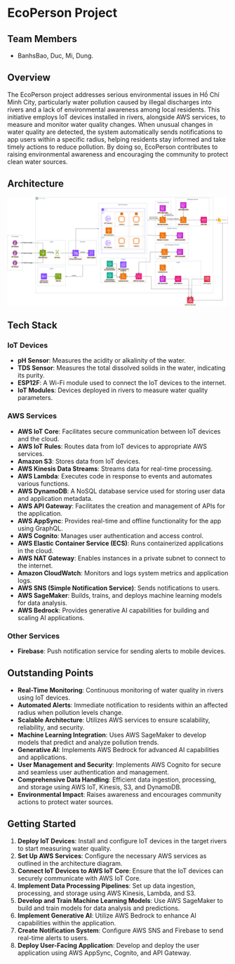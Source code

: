 # EcoPerson Project

## Team Members

- BanhsBao, Duc, Mi, Dung.

## Overview

The EcoPerson project addresses serious environmental issues in Hồ Chí Minh City, particularly water pollution caused by illegal discharges into rivers and a lack of environmental awareness among local residents. This initiative employs IoT devices installed in rivers, alongside AWS services, to measure and monitor water quality changes. When unusual changes in water quality are detected, the system automatically sends notifications to app users within a specific radius, helping residents stay informed and take timely actions to reduce pollution. By doing so, EcoPerson contributes to raising environmental awareness and encouraging the community to protect clean water sources.

## Architecture

![Architecture](images/architecture-bg.png)

## Tech Stack

### IoT Devices

- **pH Sensor**: Measures the acidity or alkalinity of the water.
- **TDS Sensor**: Measures the total dissolved solids in the water, indicating its purity.
- **ESP12F**: A Wi-Fi module used to connect the IoT devices to the internet.
- **IoT Modules**: Devices deployed in rivers to measure water quality parameters.

### AWS Services

- **AWS IoT Core**: Facilitates secure communication between IoT devices and the cloud.
- **AWS IoT Rules**: Routes data from IoT devices to appropriate AWS services.
- **Amazon S3**: Stores data from IoT devices.
- **AWS Kinesis Data Streams**: Streams data for real-time processing.
- **AWS Lambda**: Executes code in response to events and automates various functions.
- **AWS DynamoDB**: A NoSQL database service used for storing user data and application metadata.
- **AWS API Gateway**: Facilitates the creation and management of APIs for the application.
- **AWS AppSync**: Provides real-time and offline functionality for the app using GraphQL.
- **AWS Cognito**: Manages user authentication and access control.
- **AWS Elastic Container Service (ECS)**: Runs containerized applications in the cloud.
- **AWS NAT Gateway**: Enables instances in a private subnet to connect to the internet.
- **Amazon CloudWatch**: Monitors and logs system metrics and application logs.
- **AWS SNS (Simple Notification Service)**: Sends notifications to users.
- **AWS SageMaker**: Builds, trains, and deploys machine learning models for data analysis.
- **AWS Bedrock**: Provides generative AI capabilities for building and scaling AI applications.

### Other Services

- **Firebase**: Push notification service for sending alerts to mobile devices.

## Outstanding Points

- **Real-Time Monitoring**: Continuous monitoring of water quality in rivers using IoT devices.
- **Automated Alerts**: Immediate notification to residents within an affected radius when pollution levels change.
- **Scalable Architecture**: Utilizes AWS services to ensure scalability, reliability, and security.
- **Machine Learning Integration**: Uses AWS SageMaker to develop models that predict and analyze pollution trends.
- **Generative AI**: Implements AWS Bedrock for advanced AI capabilities and applications.
- **User Management and Security**: Implements AWS Cognito for secure and seamless user authentication and management.
- **Comprehensive Data Handling**: Efficient data ingestion, processing, and storage using AWS IoT, Kinesis, S3, and DynamoDB.
- **Environmental Impact**: Raises awareness and encourages community actions to protect water sources.

## Getting Started

1. **Deploy IoT Devices**: Install and configure IoT devices in the target rivers to start measuring water quality.
2. **Set Up AWS Services**: Configure the necessary AWS services as outlined in the architecture diagram.
3. **Connect IoT Devices to AWS IoT Core**: Ensure that the IoT devices can securely communicate with AWS IoT Core.
4. **Implement Data Processing Pipelines**: Set up data ingestion, processing, and storage using AWS Kinesis, Lambda, and S3.
5. **Develop and Train Machine Learning Models**: Use AWS SageMaker to build and train models for data analysis and predictions.
6. **Implement Generative AI**: Utilize AWS Bedrock to enhance AI capabilities within the application.
7. **Create Notification System**: Configure AWS SNS and Firebase to send real-time alerts to users.
8. **Deploy User-Facing Application**: Develop and deploy the user application using AWS AppSync, Cognito, and API Gateway.
